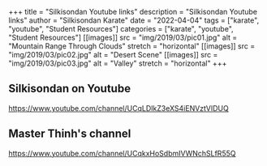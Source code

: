+++
title = "Silkisondan Youtube links"
description = "Silkisondan Youtube links"
author = "Silkisondan Karate"
date = "2022-04-04"
tags = ["karate", "youtube", "Student Resources"]
categories = ["karate", "youtube", "Student Resources"]
[[images]]
  src = "img/2019/03/pic01.jpg"
  alt = "Mountain Range Through Clouds"
  stretch = "horizontal"
[[images]]
  src = "img/2019/03/pic02.jpg"
  alt = "Desert Scene"
[[images]]
  src = "img/2019/03/pic03.jpg"
  alt = "Valley"
  stretch = "horizontal"
+++

## Silkisondan on Youtube

https://www.youtube.com/channel/UCqLDIkZ3eXS4iENVztVIDUQ

## Master Thinh's channel
https://www.youtube.com/channel/UCqkxHoSdbmIVWNchSLfR55Q
